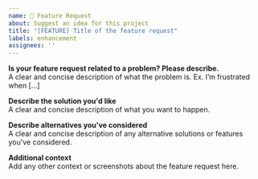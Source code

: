 ```yaml
---
name: 🚀 Feature Request
about: Suggest an idea for this project
title: "[FEATURE] Title of the feature request"
labels: enhancement
assignees: ''
---
```


**Is your feature request related to a problem? Please describe.**\
A clear and concise description of what the problem is. Ex. I’m frustrated when [...]

**Describe the solution you'd like**\
A clear and concise description of what you want to happen.

**Describe alternatives you've considered**\
A clear and concise description of any alternative solutions or features you've considered.

**Additional context**\
Add any other context or screenshots about the feature request here.
